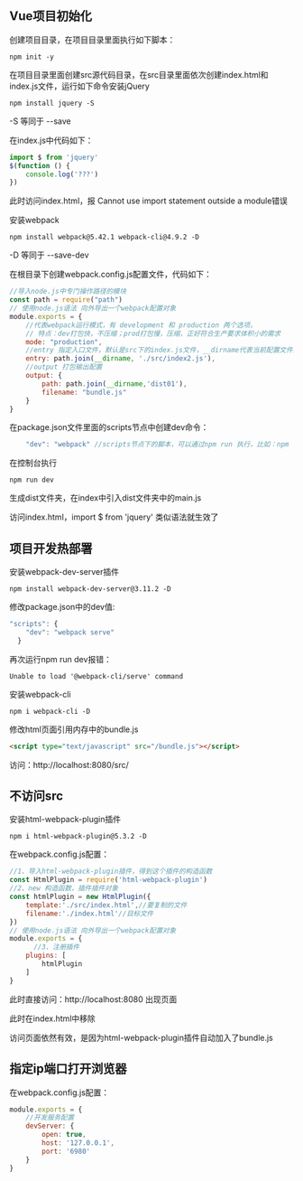## Vue项目初始化

创建项目目录，在项目目录里面执行如下脚本：

```shell
npm init -y
```

在项目目录里面创建src源代码目录，在src目录里面依次创建index.html和index.js文件，运行如下命令安装jQuery

```shell
npm install jquery -S
```

-S 等同于 --save

在index.js中代码如下：

```js
import $ from 'jquery' 
$(function () {
    console.log('???')
})
```

此时访问index.html，报 Cannot use import statement outside a module错误

安装webpack

```shell
npm install webpack@5.42.1 webpack-cli@4.9.2 -D
```

-D 等同于 --save-dev

在根目录下创建webpack.config.js配置文件，代码如下：

```js
//导入node.js中专门操作路径的模块
const path = require("path")
// 使用node.js语法 向外导出一个webpack配置对象
module.exports = {
    //代表webpack运行模式，有 development 和 production 两个选项，
    // 特点：dev打包快，不压缩；prod打包慢，压缩，正好符合生产要求体积小的需求
    mode: "production",
    //entry 指定入口文件，默认是src下的index.js文件，__dirname代表当前配置文件的目录
    entry: path.join(__dirname, './src/index2.js'),
    //output 打包输出配置
    output: {
        path: path.join(__dirname,'dist01'),
        filename: "bundle.js"
    }
}
```

在package.json文件里面的scripts节点中创建dev命令：

```js
    "dev": "webpack" //scripts节点下的脚本，可以通过npm run 执行，比如：npm run dev
```

在控制台执行

```
npm run dev
```

生成dist文件夹，在index中引入dist文件夹中的main.js

访问index.html，import $ from 'jquery'  类似语法就生效了

## 项目开发热部署

安装webpack-dev-server插件

```shell
npm install webpack-dev-server@3.11.2 -D
```

修改package.json中的dev值:

```js
"scripts": {
    "dev": "webpack serve"
  }
```

再次运行npm run dev报错：

```shell
Unable to load '@webpack-cli/serve' command
```

安装webpack-cli

```shell
npm i webpack-cli -D
```

修改html页面引用内存中的bundle.js

```html
<script type="text/javascript" src="/bundle.js"></script>
```

访问：http://localhost:8080/src/

## 不访问src

安装html-webpack-plugin插件

```shell
npm i html-webpack-plugin@5.3.2 -D
```

在webpack.config.js配置：

```js
//1、导入html-webpack-plugin插件，得到这个插件的构造函数
const HtmlPlugin = require('html-webpack-plugin')
//2、new 构造函数，插件插件对象
const htmlPlugin = new HtmlPlugin({
    template:'./src/index.html',//要复制的文件
    filename:'./index.html'//目标文件
})
// 使用node.js语法 向外导出一个webpack配置对象
module.exports = {
      //3、注册插件
    plugins: [
        htmlPlugin
    ]
}
```

此时直接访问：http://localhost:8080 出现页面

此时在index.html中移除<script type="text/javascript" src="/bundle.js"></script>

访问页面依然有效，是因为html-webpack-plugin插件自动加入了bundle.js

## 指定ip端口打开浏览器

在webpack.config.js配置：

```js
module.exports = {
    //开发服务配置
    devServer: {
        open: true,
        host: '127.0.0.1',
        port: '6980'
    }
}
```





















